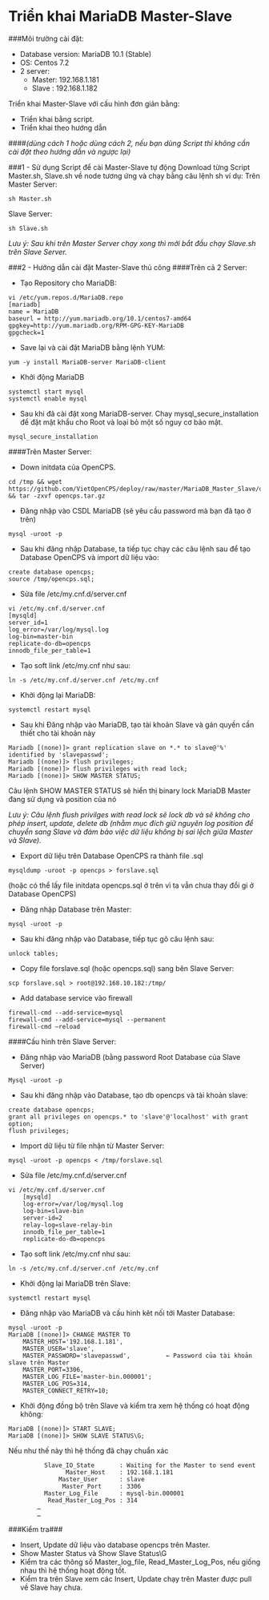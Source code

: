 # Triển khai MariaDB Master-Slave
###Môi trường cài đặt:
- Database version: MariaDB 10.1 (Stable)
- OS: Centos 7.2
- 2 server:
  + Master: 192.168.1.181
  + Slave : 192.168.1.182

Triển khai Master-Slave với cấu hình đơn giản bằng:
- Triển khai bằng script.
- Triển khai theo hướng dẫn

####*(dùng cách 1 hoặc dùng cách 2, nếu bạn dùng Script thì không cần cài đặt theo hướng dẫn và ngược lại)*

###1 - Sử dụng Script để cài Master-Slave tự động
Download từng Script Master.sh, Slave.sh về node tương ứng và chạy bằng câu lệnh sh
ví dụ: 
Trên Master Server:
```
sh Master.sh
```
Slave Server:
```
sh Slave.sh
```
*Lưu ý: Sau khi trên Master Server chạy xong thì mới bắt đầu chạy Slave.sh trên Slave Server.*

###2 - Hướng dẫn cài đặt Master-Slave thủ công
####Trên cả 2 Server:
- Tạo Repository cho MariaDB:
```
vi /etc/yum.repos.d/MariaDB.repo
[mariadb]
name = MariaDB
baseurl = http://yum.mariadb.org/10.1/centos7-amd64
gpgkey=http://yum.mariadb.org/RPM-GPG-KEY-MariaDB
gpgcheck=1
```
- Save lại và cài đặt MariaDB bằng lệnh YUM:
```
yum -y install MariaDB-server MariaDB-client
```
- Khởi động MariaDB
```
systemctl start mysql
systemctl enable mysql
```
- Sau khi đã cài đặt xong MariaDB-server. Chay mysql_secure_installation để đặt mật khẩu cho Root và loại bỏ một số nguy cơ bảo mật.
```
mysql_secure_installation
```
####Trên Master Server:
- Down initdata của OpenCPS.
```
cd /tmp && wget https://github.com/VietOpenCPS/deploy/raw/master/MariaDB_Master_Slave/opencps.tar.gz && tar -zxvf opencps.tar.gz
```
- Đăng nhập vào CSDL MariaDB (sẽ yêu cầu password mà bạn đã tạo ở trên)
```
mysql -uroot -p
```
- Sau khi đăng nhập Database, ta tiếp tục chạy các câu lệnh sau để tạo Database OpenCPS và import dữ liệu vào:
```
create database opencps;
source /tmp/opencps.sql;
```
- Sửa file /etc/my.cnf.d/server.cnf
```
vi /etc/my.cnf.d/server.cnf
[mysqld]
server_id=1
log_error=/var/log/mysql.log
log-bin=master-bin
replicate-do-db=opencps
innodb_file_per_table=1
```
- Tạo soft link /etc/my.cnf như sau:
```
ln -s /etc/my.cnf.d/server.cnf /etc/my.cnf
```
- Khởi động lại MariaDB:
```
systemctl restart mysql
```
- Sau khi Đăng nhập vào MariaDB, tạo tài khoản Slave và gán quyền cần thiết cho tài khoản này
```
Mariadb [(none)]> grant replication slave on *.* to slave@'%' identified by 'slavepasswd';
Mariadb [(none)]> flush privileges;
Mariadb [(none)]> flush privileges with read lock;
Mariadb [(none)]> SHOW MASTER STATUS;
```
Câu lệnh SHOW MASTER STATUS sẽ hiển thị  binary lock MariaDB Master đang sử dụng và position của nó

*Lưu ý: Câu lệnh flush privilges with read lock sẽ lock db và sẽ không cho phép insert, update, delete db (nhằm mục đích giữ nguyên log position để chuyển sang Slave và đảm bảo việc dữ liệu không bị sai lệch giữa Master và Slave).*

- Export dữ liệu trên Database OpenCPS ra thành file .sql
```
mysqldump -uroot -p opencps > forslave.sql
```
(hoặc có thể lấy file initdata opencps.sql ở trên vì ta vẫn chưa thay đổi gi ở Database OpenCPS)

- Đăng nhập Database trên Master:
```
mysql -uroot -p
```
- Sau khi đăng nhập vào Database, tiếp tục gõ câu lệnh sau:
```
unlock tables;
```
- Copy file forslave.sql (hoặc opencps.sql) sang bên Slave Server:
```
scp forslave.sql > root@192.168.10.182:/tmp/
```
- Add database service vào firewall
```
firewall-cmd --add-service=mysql
firewall-cmd --add-service=mysql --permanent
firewall-cmd –reload
```
####Cấu hình trên Slave Server:
- Đăng nhập vào MariaDB (bằng password Root Database của Slave Server)
```
Mysql -uroot -p
```
- Sau khi đăng nhập vào Database, tạo db opencps và tài khoản slave:
```
create database opencps;
grant all privileges on opencps.* to 'slave'@'localhost' with grant option;
flush privileges;
```
- Import dữ liệu từ file nhận từ Master Server:
```
mysql -uroot -p opencps < /tmp/forslave.sql
```
- Sửa file /etc/my.cnf.d/server.cnf
```
vi /etc/my.cnf.d/server.cnf
	[mysqld]
	log-error=/var/log/mysql.log
	log-bin=slave-bin
	server-id=2
	relay-log=slave-relay-bin
	innodb_file_per_table=1
	replicate-do-db=opencps
```
- Tạo soft link /etc/my.cnf như sau:
```
ln -s /etc/my.cnf.d/server.cnf /etc/my.cnf
```
- Khởi động lại MariaDB trên Slave:
```
systemctl restart mysql
```
- Đăng nhập vào MariaDB và cấu hình kêt nối tới Master Database:
```
mysql -uroot -p
MariaDB [(none)]> CHANGE MASTER TO
	MASTER_HOST='192.168.1.181',
	MASTER_USER='slave',
	MASTER_PASSWORD='slavepasswd',          ← Password của tài khoản slave trên Master
	MASTER_PORT=3306,
	MASTER_LOG_FILE='master-bin.000001';
	MASTER_LOG_POS=314,
	MASTER_CONNECT_RETRY=10;
```
- Khởi động đồng bộ trên Slave và kiểm tra xem hệ thống có hoạt động không:
```
MariaDB [(none)]> START SLAVE;
MariaDB [(none)]> SHOW SLAVE STATUS\G;
```
Nếu như thế này thì hệ thống đã chạy chuẩn xác
```
          Slave_IO_State	   : Waiting for the Master to send event
        	    Master_Host    : 192.168.1.181	
              Master_User	   : slave
	           Master_Port	   : 3306
          Master_Log_File	   : mysql-bin.000001
           Read_Master_Log_Pos : 314
		…
		… 
```
###Kiểm tra###
- Insert, Update dữ liệu vào database opencps trên Master.
- Show Master Status và Show Slave Status\G
- Kiểm tra các thông số Master_log_file, Read_Master_Log_Pos, nếu giống nhau thì hệ thống hoạt động tốt.
- Kiểm tra trên Slave xem các Insert, Update chạy trên Master được pull về Slave hay chưa.
